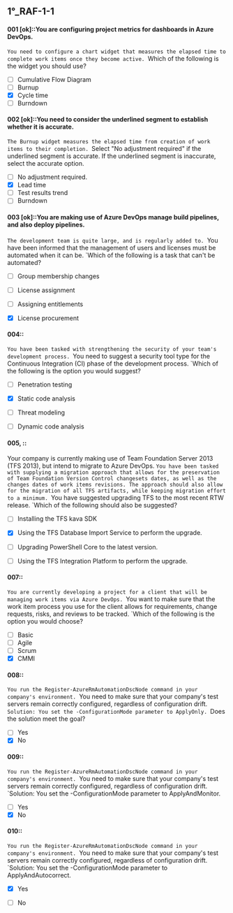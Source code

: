 ##   1°_RAF-1-1


#### 001 [ok]::You are configuring project metrics for dashboards in Azure DevOps.
`You need to configure a chart widget that measures the elapsed time to complete work items once they become active.
`Which of the following is the widget you should use?

- [ ] Cumulative Flow Diagram
- [ ] Burnup
- [x] Cycle time
- [ ] Burndown

#### 002 [ok]::You need to consider the underlined segment to establish whether it is accurate.
`The Burnup widget measures the elapsed time from creation of work items to their completion.
`Select "No adjustment required" if the underlined segment is accurate. If the underlined segment is inaccurate, select the accurate option.

- [ ] No adjustment required.
- [x] Lead time
- [ ] Test results trend
- [ ] Burndown

#### 003 [ok]::You are making use of Azure DevOps manage build pipelines, and also deploy pipelines.
`The development team is quite large, and is regularly added to.
`You have been informed that the management of users and licenses must be automated when it can be.
`Which of the following is a task that can't be automated?

- [ ] Group membership changes
- [ ] License assignment
- [ ] Assigning entitlements
- [x] License procurement


#### 004::
`You have been tasked with strengthening the security of your team's development process.
`You need to suggest a security tool type for the Continuous Integration (CI) phase of the development process.
`Which of the following is the option you would suggest?

- [ ] Penetration testing 
- [x] Static code analysis
- [ ] Threat modeling
- [ ] Dynamic code analysis


#### 005, ::
Your company is currently making use of Team Foundation Server 2013 (TFS 2013), but intend to migrate to Azure DevOps.
`You have been tasked with supplying a migration approach that allows for the preservation of Team Foundation Version Control changesets dates, as well as the changes dates of work items revisions. The approach should also allow for the migration of all TFS artifacts, while keeping migration effort to a minimum.
`You have suggested upgrading TFS to the most recent RTW release.
`Which of the following should also be suggested?


- [ ] Installing the TFS kava SDK
- [x] Using the TFS Database Import Service to perform the upgrade.
- [ ] Upgrading PowerShell Core to the latest version.
- [ ] Using the TFS Integration Platform to perform the upgrade.


#### 007::
`You are currently developing a project for a client that will be managing work items via Azure DevOps.
`You want to make sure that the work item process you use for the client allows for requirements, change requests, risks, and reviews to be tracked.
`Which of the following is the option you would choose?

- [ ] Basic
- [ ] Agile
- [ ] Scrum
- [x] CMMI

#### 008::
`You run the Register-AzureRmAutomationDscNode command in your company's environment.
`You need to make sure that your company's test servers remain correctly configured, regardless of configuration drift.
`Solution: You set the -ConfigurationMode parameter to ApplyOnly.
`Does the solution meet the goal?

- [ ] Yes
- [x] No

#### 009::
`You run the Register-AzureRmAutomationDscNode command in your company's environment.
`You need to make sure that your company's test servers remain correctly configured, regardless of configuration drift.
`Solution: You set the -ConfigurationMode parameter to ApplyAndMonitor.

- [ ] Yes
- [x] No

#### 010::
`You run the Register-AzureRmAutomationDscNode command in your company's environment.
`You need to make sure that your company's test servers remain correctly configured, regardless of configuration drift.
`Solution: You set the -ConfigurationMode parameter to ApplyAndAutocorrect.

- [x] Yes
- [ ] No

